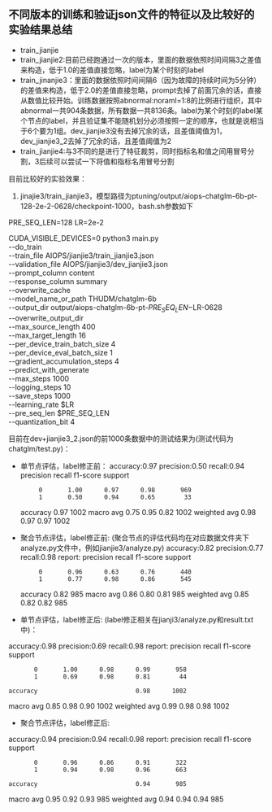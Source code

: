 ## 不同版本的训练和验证json文件的特征以及比较好的实验结果总结

- train_jianjie
- train_jianjie2:目前已经跑通过一次的版本，里面的数据依照时间间隔3之差值来构造，低于1.0的差值直接忽略，label为某个时刻的label
- train_jinanjie3：里面的数据依照时间间隔6（因为故障的持续时间为5分钟）的差值来构造，低于2.0的差值直接忽略，prompt去掉了前面冗余的话，直接从数值比较开始。训练数据按照abnormal:noraml=1:8的比例进行组织，其中abnormal一共904条数据，所有数据一共8136条。label为某个时刻的label某个节点的label，并且验证集不能随机划分必须按照一定的顺序，也就是说相当于6个要为1组。dev_jianjie3没有去掉冗余的话，且差值阈值为1，dev_jianjie3_2去掉了冗余的话，且差值阈值为2
- train_jianjie4:与3不同的是进行了特征裁剪，同时指标名和值之间用冒号分割，3后续可以尝试一下将值和指标名用冒号分割

目前比较好的实验效果：
1. jinajie3/train_jianjie3，模型路径为ptuning/output/aiops-chatglm-6b-pt-128-2e-2-0628/checkpoint-1000，bash.sh参数如下

PRE_SEQ_LEN=128
LR=2e-2

CUDA_VISIBLE_DEVICES=0 python3 main.py \
    --do_train \
    --train_file AIOPS/jianjie3/train_jianjie3.json \
    --validation_file AIOPS/jianjie3/dev_jianjie3.json \
    --prompt_column content \
    --response_column summary \
    --overwrite_cache \
    --model_name_or_path THUDM/chatglm-6b \
    --output_dir output/aiops-chatglm-6b-pt-$PRE_SEQ_LEN-$LR-0628 \
    --overwrite_output_dir \
    --max_source_length 400 \
    --max_target_length 16 \
    --per_device_train_batch_size 4 \
    --per_device_eval_batch_size 1 \
    --gradient_accumulation_steps 4 \
    --predict_with_generate \
    --max_steps 1000 \
    --logging_steps 10 \
    --save_steps 1000 \
    --learning_rate $LR \
    --pre_seq_len $PRE_SEQ_LEN \
    --quantization_bit 4

目前在dev+jianjie3_2.json的前1000条数据中的测试结果为(测试代码为chatglm/test.py)：
- 单节点评估，label修正前：
accuracy:0.97
precision:0.50
recall:0.94
              precision    recall  f1-score   support

           0       1.00      0.97      0.98       969
           1       0.50      0.94      0.65        33

    accuracy                           0.97      1002
   macro avg       0.75      0.95      0.82      1002
weighted avg       0.98      0.97      0.97      1002

- 聚合节点评估，label修正前:
(聚合节点的评估代码均在对应数据文件夹下analyze.py文件中，例如jianjie3/analyze.py)
accuracy:0.82
precision:0.77
recall:0.98
report:
              precision    recall  f1-score   support

           0       0.96      0.63      0.76       440
           1       0.77      0.98      0.86       545

    accuracy                           0.82       985
   macro avg       0.86      0.80      0.81       985
weighted avg       0.85      0.82      0.82       985

- 单节点评估，label修正后:
(label修正相关在jianji3/analyze.py和result.txt中)：

accuracy:0.98
precision:0.69
recall:0.98
report:
              precision    recall  f1-score   support

           0       1.00      0.98      0.99       958
           1       0.69      0.98      0.81        44

    accuracy                           0.98      1002
   macro avg       0.85      0.98      0.90      1002
weighted avg       0.99      0.98      0.98      1002

- 聚合节点评估，label修正后:

accuracy:0.94
precision:0.94
recall:0.98
report:
              precision    recall  f1-score   support

           0       0.96      0.86      0.91       322
           1       0.94      0.98      0.96       663

    accuracy                           0.94       985
   macro avg       0.95      0.92      0.93       985
weighted avg       0.94      0.94      0.94       985